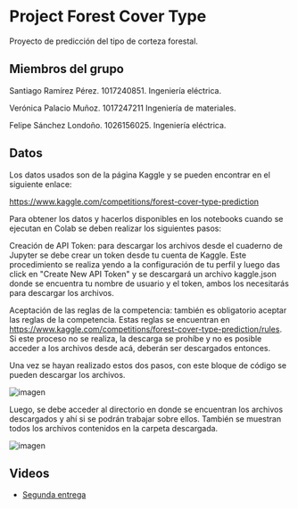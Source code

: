 # Project Forest Cover Type
Proyecto de predicción del tipo de corteza forestal.

## Miembros del grupo

Santiago Ramírez Pérez.
1017240851.
Ingeniería eléctrica.

Verónica Palacio Muñoz.
1017247211
Ingeniería de materiales.

Felipe Sánchez Londoño.
1026156025.
Ingeniería eléctrica.

## Datos
Los datos usados son de la página Kaggle y se pueden encontrar en el siguiente enlace:

https://www.kaggle.com/competitions/forest-cover-type-prediction

Para obtener los datos y hacerlos disponibles en los notebooks cuando se ejecutan en Colab se deben realizar los siguientes pasos:

Creación de API Token: para descargar los archivos desde el cuaderno de Jupyter se debe crear un token desde tu cuenta de Kaggle. Este procedimiento se realiza yendo a la configuración de tu perfil y luego das click en "Create New API Token" y se descargará un archivo kaggle.json donde se encuentra tu nombre de usuario y el token, ambos los necesitarás para descargar los archivos.

Aceptación de las reglas de la competencia: también es obligatorio aceptar las reglas de la competencia. Estas reglas se encuentran en https://www.kaggle.com/competitions/forest-cover-type-prediction/rules. Si este proceso no se realiza, la descarga se prohíbe y no es posible acceder a los archivos desde acá, deberán ser descargados entonces.

Una vez se hayan realizado estos dos pasos, con este bloque de código se pueden descargar los archivos.

![imagen](https://user-images.githubusercontent.com/77732857/177428440-e96f1ac7-e890-47eb-be14-6eaaf8d50a88.png)


Luego, se debe acceder al directorio en donde se encuentran los archivos descargados y ahí si se podrán trabajar sobre ellos. También se muestran todos los archivos contenidos en la carpeta descargada.

![imagen](https://user-images.githubusercontent.com/77732857/177428616-02f1f109-f593-4354-aff1-4427eb0c7fbc.png)

## Videos
- [Segunda entrega](https://www.youtube.com/watch?v=SmRBSsSAYQ4)
